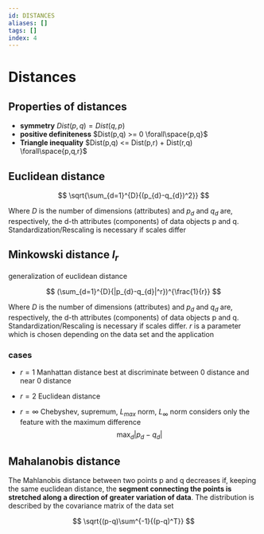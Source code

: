 ```yaml
---
id: DISTANCES
aliases: []
tags: []
index: 4
---
```


# Distances

## Properties of distances

- **symmetry** $Dist(p,q) = Dist(q, p)$
- **positive definiteness** $Dist(p,q) >= 0 \forall\space{p,q}$
- **Triangle inequality** $Dist(p,q) <= Dist(p,r) + Dist(r,q) \forall\space{p,q,r}$

## Euclidean distance

$$
\sqrt{\sum_{d=1}^{D}{(p_{d}-q_{d})^2}}
$$

Where $D$ is the number of dimensions (attributes) and $p_{d}$ and $q_{d}$ are, respectively, the d-th attributes (components) of data objects p and q.
Standardization/Rescaling is necessary if scales differ

## Minkowski distance $l_{r}$

generalization of euclidean distance

$$
(\sum_{d=1}^{D}{|p_{d}-q_{d}|^r})^{\frac{1}{r}}
$$

Where $D$ is the number of dimensions (attributes) and $p_{d}$ and $q_{d}$ are, respectively, the d-th attributes (components) of data objects p and q.
Standardization/Rescaling is necessary if scales differ.
$r$ is a parameter which is chosen depending on the data set and the application

### cases

- $r=1$ Manhattan distance
	best at discriminate between 0 distance and near 0 distance

- $r=2$ Euclidean distance

- $r=\infty$ Chebyshev, supremum, $L_{max}$ norm, $L_{\infty}$ norm
	considers only the feature with the maximum difference
	$$
	\max_{d}{|p_{d}-q_{d}|}
	$$

## Mahalanobis distance

The Mahlanobis distance between two points p and q decreases if, keeping the same euclidean distance, the **segment connecting the points is stretched along a direction of greater variation of data**. The distribution is described by the covariance matrix of the data set

$$
\sqrt{(p-q)\sum^{-1}{(p-q)^T}}
$$


